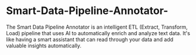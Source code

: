 # Smart-Data-Pipeline-Annotator-
The Smart Data Pipeline Annotator is an intelligent ETL (Extract, Transform, Load) pipeline that uses AI to automatically enrich and analyze text data. It's like having a smart assistant that can read through your data and add valuable insights automatically.
